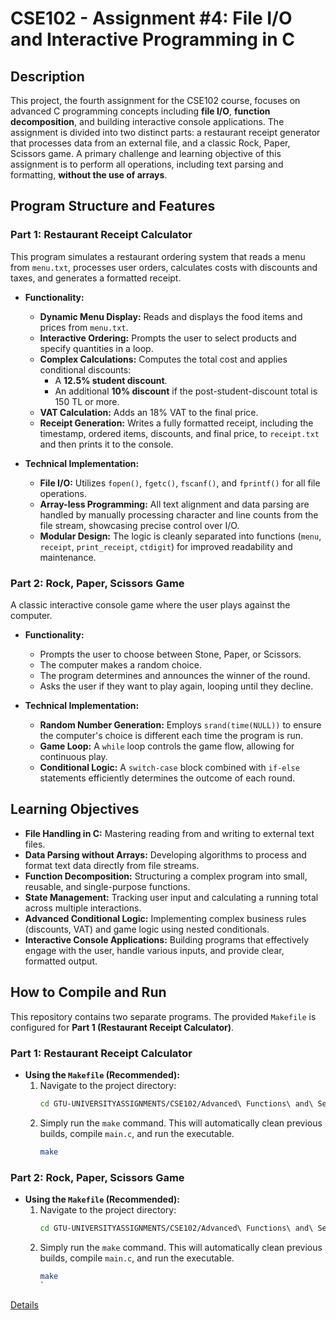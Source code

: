 # CSE102 - Assignment #4: File I/O and Interactive Programming in C

## Description

This project, the fourth assignment for the CSE102 course, focuses on advanced C programming concepts including **file I/O**, **function decomposition**, and building interactive console applications. The assignment is divided into two distinct parts: a restaurant receipt generator that processes data from an external file, and a classic Rock, Paper, Scissors game. A primary challenge and learning objective of this assignment is to perform all operations, including text parsing and formatting, **without the use of arrays**.

## Program Structure and Features

### Part 1: Restaurant Receipt Calculator

This program simulates a restaurant ordering system that reads a menu from `menu.txt`, processes user orders, calculates costs with discounts and taxes, and generates a formatted receipt.

*   **Functionality:**
    *   **Dynamic Menu Display:** Reads and displays the food items and prices from `menu.txt`.
    *   **Interactive Ordering:** Prompts the user to select products and specify quantities in a loop.
    *   **Complex Calculations:** Computes the total cost and applies conditional discounts:
        *   A **12.5% student discount**.
        *   An additional **10% discount** if the post-student-discount total is 150 TL or more.
    *   **VAT Calculation:** Adds an 18% VAT to the final price.
    *   **Receipt Generation:** Writes a fully formatted receipt, including the timestamp, ordered items, discounts, and final price, to `receipt.txt` and then prints it to the console.

*   **Technical Implementation:**
    *   **File I/O:** Utilizes `fopen()`, `fgetc()`, `fscanf()`, and `fprintf()` for all file operations.
    *   **Array-less Programming:** All text alignment and data parsing are handled by manually processing character and line counts from the file stream, showcasing precise control over I/O.
    *   **Modular Design:** The logic is cleanly separated into functions (`menu`, `receipt`, `print_receipt`, `ctdigit`) for improved readability and maintenance.

### Part 2: Rock, Paper, Scissors Game

A classic interactive console game where the user plays against the computer.

*   **Functionality:**
    *   Prompts the user to choose between Stone, Paper, or Scissors.
    *   The computer makes a random choice.
    *   The program determines and announces the winner of the round.
    *   Asks the user if they want to play again, looping until they decline.

*   **Technical Implementation:**
    *   **Random Number Generation:** Employs `srand(time(NULL))` to ensure the computer's choice is different each time the program is run.
    *   **Game Loop:** A `while` loop controls the game flow, allowing for continuous play.
    *   **Conditional Logic:** A `switch-case` block combined with `if-else` statements efficiently determines the outcome of each round.

## Learning Objectives

*   **File Handling in C:** Mastering reading from and writing to external text files.
*   **Data Parsing without Arrays:** Developing algorithms to process and format text data directly from file streams.
*   **Function Decomposition:** Structuring a complex program into small, reusable, and single-purpose functions.
*   **State Management:** Tracking user input and calculating a running total across multiple interactions.
*   **Advanced Conditional Logic:** Implementing complex business rules (discounts, VAT) and game logic using nested conditionals.
*   **Interactive Console Applications:** Building programs that effectively engage with the user, handle various inputs, and provide clear, formatted output.

## How to Compile and Run

This repository contains two separate programs. The provided `Makefile` is configured for **Part 1 (Restaurant Receipt Calculator)**.

### Part 1: Restaurant Receipt Calculator

*   **Using the `Makefile` (Recommended):**
    1.  Navigate to the project directory:
        ```bash
        cd GTU-UNIVERSITYASSIGNMENTS/CSE102/Advanced\ Functions\ and\ Selection/Advanced\ Functions\ and\ Selection/Basic\ Ecommerce\ Program
        ```
    2.  Simply run the `make` command. This will automatically clean previous builds, compile `main.c`, and run the executable.
        ```bash
        make
        ```

### Part 2: Rock, Paper, Scissors Game

*   **Using the `Makefile` (Recommended):**
    1.  Navigate to the project directory:
        ```bash
        cd GTU-UNIVERSITYASSIGNMENTS/CSE102/Advanced\ Functions\ and\ Selection/Advanced\ Functions\ and\ Selection/Rock\ Paper\ Scissors\ Game
        ```
    2.  Simply run the `make` command. This will automatically clean previous builds, compile `main.c`, and run the executable.
        ```bash
        make
        `

[Details](https://github.com/emirgit/GTU-UNIVERSITYASSIGNMENTS/blob/main/CSE102/Advanced%20Functions%20and%20Selection/HM4_v2.pdf)